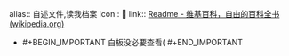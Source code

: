 alias:: 自述文件,读我档案
icon:: 🍵
link:: [Readme - 维基百科，自由的百科全书 (wikipedia.org)](https://zh.wikipedia.org/wiki/Readme)

- #+BEGIN_IMPORTANT
  白板没必要查看(
  #+END_IMPORTANT